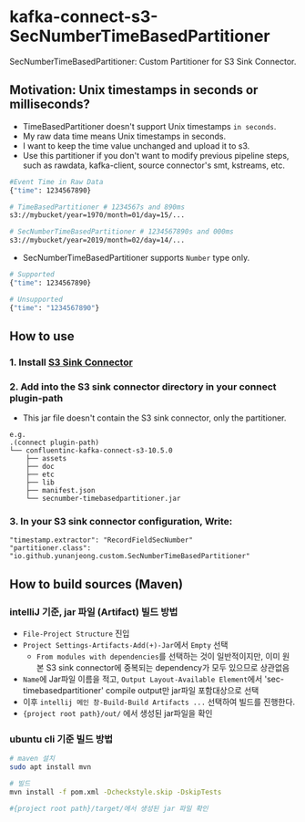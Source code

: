 # kafka-connect-s3-SecNumberTimeBasedPartitioner

SecNumberTimeBasedPartitioner: Custom Partitioner for S3 Sink Connector.

## Motivation: Unix timestamps in seconds or milliseconds?

- TimeBasedPartitioner doesn't support Unix timestamps `in seconds`.
- My raw data time means Unix timestamps in seconds.
- I want to keep the time value unchanged and upload it to s3.
- Use this partitioner if you don't want to modify previous pipeline steps, such as rawdata, kafka-client, source connector's smt, kstreams, etc.

```sh
#Event Time in Raw Data
{"time": 1234567890}

# TimeBasedPartitioner # 1234567s and 890ms
s3://mybucket/year=1970/month=01/day=15/... 

# SecNumberTimeBasedPartitioner # 1234567890s and 000ms
s3://mybucket/year=2019/month=02/day=14/...  
```

- SecNumberTimeBasedPartitioner supports `Number` type only.

```sh
# Supported
{"time": 1234567890}

# Unsupported
{"time": "1234567890"}
```


## How to use

### 1. Install [S3 Sink Connector](https://www.confluent.io/hub/confluentinc/kafka-connect-s3)

### 2. Add []() into the S3 sink connector directory in your connect plugin-path

- This jar file doesn't contain the S3 sink connector, only the partitioner.

```tree
e.g.
.(connect plugin-path)
└── confluentinc-kafka-connect-s3-10.5.0
    ├── assets
    ├── doc
    ├── etc
    ├── lib
    ├── manifest.json
    └── secnumber-timebasedpartitioner.jar
```
  
### 3. In your S3 sink connector configuration, Write:

```properties
"timestamp.extractor": "RecordFieldSecNumber"
"partitioner.class": "io.github.yunanjeong.custom.SecNumberTimeBasedPartitioner"
```

## How to build sources (Maven)

### intelliJ 기준, jar 파일 (Artifact) 빌드 방법

- `File-Project Structure` 진입
- `Project Settings-Artifacts-Add(+)-Jar`에서 `Empty` 선택
  - `From modules with dependencies`를 선택하는 것이 일반적이지만, 이미 원본 S3 sink connector에 중복되는 dependency가 모두 있으므로 상관없음
- `Name`에 Jar파일 이름을 적고, `Output Layout-Available Element`에서 'sec-timebasedpartitioner' compile output만 jar파일 포함대상으로 선택
- 이후 `intellij 메인 창-Build-Build Artifacts ...` 선택하여 빌드를 진행한다.
- `{project root path}/out/` 에서 생성된 jar파일을 확인

### ubuntu cli 기준 빌드 방법

  ```sh
  # maven 설치
  sudo apt install mvn
  
  # 빌드
  mvn install -f pom.xml -Dcheckstyle.skip -DskipTests
  
  #{project root path}/target/에서 생성된 jar 파일 확인
  ```
